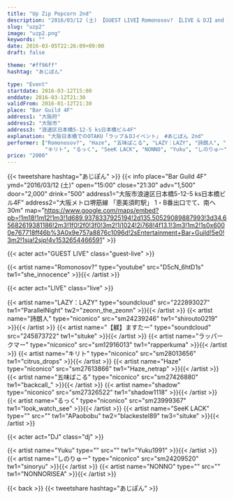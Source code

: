 ```yaml
---
title: "Up Zip Popcorn 2nd"
description: "2016/03/12 (土) 【GUEST LIVE】Romonosov? 【LIVE & DJ】and more..."
slug: "uzp2"
image: "uzp2.png"
keywords: ""
date: 2016-03-05T22:26:09+09:00
draft: false

theme: "#ff96ff"
hashtag: "あじぽん"

type: "Event"
startdate: 2016-03-12T15:00
enddate: 2016-03-12T21:30
validFrom: 2016-01-12T21:30
place: "Bar Guild 4F"
address1: "大阪府"
address2: "大阪市"
address3: "浪速区日本橋5-12-5 ks日本橋ビル4F"
explanation: "大阪日本橋でのOTAKU「ラップ＆DJイベント」 #あじぽん 2nd"
performer: ["Romonosov?", "Haze", "五味ばこる", "LAZY：LAZY", "詩朗人", "【躾】ますたー", "ラッパークマー",
			"キリト", "るっく", "SeeK LACK", "NONNO", "Yuku", "しのりゅー"]
price: "2000"
---
```


{{< tweetshare hashtag="あじぽん" >}}
{{< info place="Bar Guild 4F" ymd="2016/03/12 (土)"
open="15:00" close="21:30" adv="1,500" door="2,000" drink="500"
address1="大阪市浪速区日本橋5-12-5 ks日本橋ビル4F" address2="大阪メトロ堺筋線 「恵美須町駅」 1・B番出口でて、南へ30m"
map="https://www.google.com/maps/embed?pb=!1m18!1m12!1m3!1d689.9378337925194!2d135.50529089887993!3d34.65682619381186!2m3!1f0!2f0!3f0!3m2!1i1024!2i768!4f13.1!3m3!1m2!1s0x6000e767718ff46b%3A0x9e757a8876c1096d!2sEntertainment+Bar+Guild!5e0!3m2!1sja!2sjp!4v1532654466591" >}}


{{< acter act="GUEST LIVE" class="guest-live" >}}

{{< artist name="Romonosov?" type="youtube" src="D5cN_6htD1s"
    tw1="she_innocence" >}}{{< /artist >}}

{{< acter act="LIVE" class="live" >}}

{{< artist name="LAZY：LAZY" type="soundcloud" src="222893027"
    tw1="ParallelNight" tw2="zeonn_the_zeonn" >}}{{< /artist >}}
{{< artist name="詩朗人" type="niconico" src="sm24239246"
    tw1="shirouto0219" >}}{{< /artist >}}
{{< artist name="【躾】ますたー" type="soundcloud" src="245873722"
    tw1="situke" >}}{{< /artist >}}
{{< artist name="ラッパークマー" type="niconico" src="sm12916013"
    tw1="rapperkuma" >}}{{< /artist >}}
{{< artist name="キリト" type="niconico" src="sm28013656"
    tw1="citrus_drops" >}}{{< /artist >}}
{{< artist name="Haze" type="niconico" src="sm27613866"
    tw1="Haze_netrap" >}}{{< /artist >}}
{{< artist name="五味ばこる" type="niconico" src="sm27426880"
    tw1="backcall_" >}}{{< /artist >}}
{{< artist name="shadow" type="niconico" src="sm27326522"
    tw1="shadow1118" >}}{{< /artist >}}
{{< artist name="るっく" type="niconico" src="sm23999367"
    tw1="look_watch_see" >}}{{< /artist >}}
{{< artist name="SeeK LACK" type="" src=""
    tw1="APaobobu" tw2="blackestel89" tw3="situke" >}}{{< /artist >}}


{{< acter act="DJ" class="dj" >}}

{{< artist name="Yuku" type="" src=""
    tw1="Yuku1991" >}}{{< /artist >}}
{{< artist name="しのりゅー" type="niconico" src="sm24209520"
    tw1="sinoryu" >}}{{< /artist >}}
{{< artist name="NONNO" type="" src=""
    tw1="NONNORISEA" >}}{{< /artist >}}

<div></div>

{{< back >}}
{{< tweetshare hashtag="あじぽん" >}}

